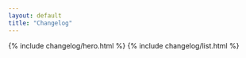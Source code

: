```yaml
---
layout: default
title: "Changelog"
---
```


{% include changelog/hero.html %}
{% include changelog/list.html %}
